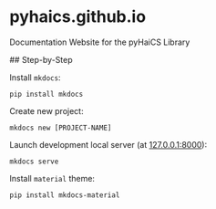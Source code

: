 # pyhaics.github.io
Documentation Website for the pyHaiCS Library

## Step-by-Step

Install `mkdocs`:
```shell
pip install mkdocs
```

Create new project:
```shell
mkdocs new [PROJECT-NAME]
```

Launch development local server (at [127.0.0.1:8000](http://127.0.0.1:8000/)):
```shell
mkdocs serve
```

Install `material` theme:
```shell
pip install mkdocs-material
```
